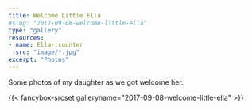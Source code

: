 ```yaml
---
title: Welcome Little Ella
#slug: "2017-09-08-welcome-little-ella"
type: "gallery"
resources:
- name: Ella-:counter
  src: "image/*.jpg"
excerpt: "Photos"
---
```


Some photos of my daughter as we got welcome her.

{{< fancybox-srcset galleryname="2017-09-08-welcome-little-ella" >}}
